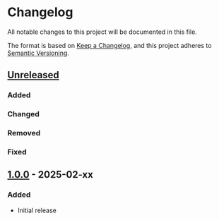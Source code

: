 # Changelog

All notable changes to this project will be documented in this file.

The format is based on [Keep a Changelog](https://keepachangelog.com/en/1.1.0/),
and this project adheres to [Semantic Versioning](https://semver.org/spec/v2.0.0.html).

## [Unreleased]

### Added
### Changed
### Removed
### Fixed


## [1.0.0] - 2025-02-xx

### Added

- Initial release

[unreleased]: https://github.com/RKlingler/autocomplete_for_indexedsearch/compare/1.0.0...HEAD
[1.0.0]: https://github.com/RKlingler/autocomplete_for_indexedsearch/releases/tag/1.0.0
